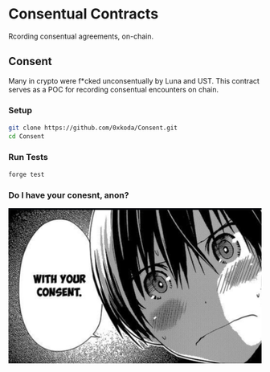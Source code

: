 # Consentual Contracts

Rcording consentual agreements, on-chain.

## Consent

Many in crypto were f*cked unconsentually by Luna and UST. This contract serves as a POC for recording consentual encounters on chain.

### Setup

```sh
git clone https://github.com/0xkoda/Consent.git
cd Consent
```

### Run Tests

```sh
forge test
```

### Do I have your conesnt, anon?
<img src="./consent.png">
